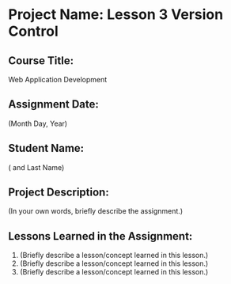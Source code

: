 # Project Name:  Lesson 3 Version Control


## Course Title:
Web Application Development

## Assignment Date:  
(Month Day, Year)

## Student Name:  
( and Last Name)

## Project Description:
(In your own words, briefly describe the assignment.)

## Lessons Learned in the Assignment:
1. (Briefly describe a lesson/concept learned in this lesson.)
2. (Briefly describe a lesson/concept learned in this lesson.)
3. (Briefly describe a lesson/concept learned in this lesson.)


